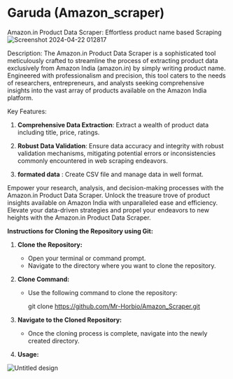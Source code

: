 # Garuda (Amazon_scraper)
Amazon.in Product Data Scraper: Effortless product name based Scraping
![Screenshot 2024-04-22 012817](https://github.com/Mr-Horbio/Amazon_Scraper/assets/89149725/49e460ae-b00b-4c65-baa1-dcee2ee37471)

Description:
The Amazon.in Product Data Scraper is a sophisticated tool meticulously crafted to streamline the process of extracting product data exclusively from Amazon India (amazon.in) by simply writing product name. Engineered with professionalism and precision, this tool caters to the needs of researchers, entrepreneurs, and analysts seeking comprehensive insights into the vast array of products available on the Amazon India platform.

Key Features:

1. **Comprehensive Data Extraction**: Extract a wealth of product data including title, price, ratings.

3. **Robust Data Validation**: Ensure data accuracy and integrity with robust validation mechanisms, mitigating potential errors or inconsistencies commonly encountered in web scraping endeavors.

4. **formated data** : Create CSV file and manage data in well format.

Empower your research, analysis, and decision-making processes with the Amazon.in Product Data Scraper. Unlock the treasure trove of product insights available on Amazon India with unparalleled ease and efficiency. Elevate your data-driven strategies and propel your endeavors to new heights with the Amazon.in Product Data Scraper.



**Instructions for Cloning the Repository using Git:**

1. **Clone the Repository:**
   - Open your terminal or command prompt.
   - Navigate to the directory where you want to clone the repository.

2. **Clone Command:**
   - Use the following command to clone the repository:
     
     git clone https://github.com/Mr-Horbio/Amazon_Scraper.git

3. **Navigate to the Cloned Repository:**
   - Once the cloning process is complete, navigate into the newly created directory.

4. **Usage:**
   

![Untitled design](https://github.com/Mr-Horbio/Amazon_Scraper/assets/89149725/3e48a34c-c38c-4fea-825a-2b67bcbc086e)

